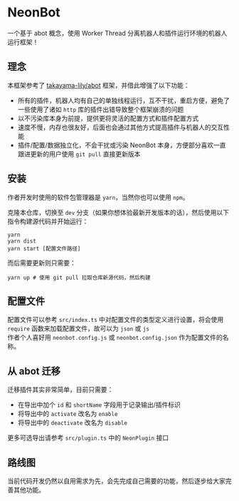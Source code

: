 # NeonBot
一个基于 abot 概念，使用 Worker Thread 分离机器人和插件运行环境的机器人运行框架！

## 理念
本框架参考了 [takayama-lily/abot](https://github.com/takayama-lily/abot) 框架，并借此增强了以下功能：

- 所有的插件，机器人均有自己的单独线程运行，互不干扰，重启方便，避免了一些使用了诸如 `http` 库的插件出错导致整个框架崩溃的问题
- 以不污染库本身为前提，提供更将灵活的配置方式和插件配置方式
- 速度不慢，内存也很友好，后面也会通过其他方式提高插件与机器人的交互性能
- 插件/配置/数据独立化，不会干扰或污染 NeonBot 本身，方便部分喜欢一直跟进更新的用户使用 `git pull` 直接更新版本

## 安装
作者开发时使用的软件包管理器是 `yarn`，当然你也可以使用 `npm`。

克隆本仓库，切换至 `dev` 分支（如果你想体验最新开发版本的话），然后使用以下指令构建源代码并开始运行：

```shell
yarn
yarn dist
yarn start [配置文件路径]
```

而后需要更新则只需要：
```shell
yarn up # 使用 git pull 拉取仓库新源代码，然后构建
```

## 配置文件
配置文件可以参考 `src/index.ts` 中对配置文件的类型定义进行设置，将会使用 `require` 函数来加载配置文件，故可以为 `json` 或 `js`  
作者个人喜好用 `neonbot.config.js` 或 `neonbot.config.json` 作为配置文件的名称。

## 从 abot 迁移
迁移插件其实非常简单，目前只需要：

- 在导出中加个 `id` 和 `shortName` 字段用于记录输出/插件标识
- 将导出中的 `activate` 改名为 `enable`
- 将导出中的 `deactivate` 改名为 `disable`

更多可选导出请参考 `src/plugin.ts` 中的 `NeonPlugin` 接口

## 路线图
当前代码开发仍然以自用需求为先，会先完成自己需要的功能，然后逐步给大家完善其他功能。
